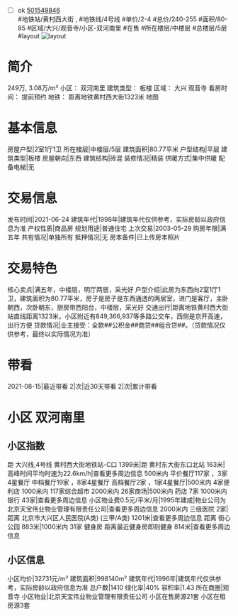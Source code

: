 - [ ] ok [501549846](https://bj.5i5j.com/ershoufang/501549846.html)  
 #地铁站/黄村西大街 ,  #地铁线/4号线
#单价/2-4 #总价/240-255 #面积/80-85   #区域/大兴/观音寺/小区-双河南里 #在售 #所在楼层/中楼层 #总楼层/5层 #layout 
![layout](http://image2a.5i5j.com/bdir/layout/025d16b3222d4a4c925711cfa61a70c2.jpg_P5.jpg) 
# 简介 
 249万,  3.08万/m² 
小区： 双河南里
建筑类型： 板楼
区域： 大兴 观音寺
看房时间： 提前预约
地铁： 距离地铁黄村西大街1323米 地图
# 基本信息 
 房屋户型|2室1厅1卫
所在楼层|中楼层/5层
建筑面积|80.77平米
户型结构|平层
建筑类型|板楼
房屋朝向|东西
建筑结构|砖混
装修情况|精装
供暖方式|集中供暖
配备电梯|无
# 交易信息 
 发布时间|2021-06-24
建筑年代|1998年|建筑年代仅供参考，实际房龄以政府信息为准
产权性质|商品房
规划用途|普通住宅
上次交易|2003-05-29
购房年限|满五年
共有情况|单独所有
抵押情况|无
房本备件|已上传房本照片
# 交易特色 
 核心卖点|满五年，中楼层，明厅两居，采光好
户型介绍|此房为东西向2室1厅1卫，建筑面积为80.77平米，房子是房子是东西通透的两居室，进门是客厅，主卧朝西，次卧朝东，厨房带西阳台，中楼层，采光好
交通出行|距离地铁黄村西大街站直线距离1323米，小区附近有849,366,937等多路公交车，西侧是京开高速，出行方便
贷款情况|业主接受：全款##公积金##商贷##组合贷##。（贷款情况仅供参考，最终以实际情况为准）
# 带看 
 2021-08-15|最近带看	 2|次|近30天带看	 2|次|累计带看
# 小区 双河南里
## 小区指数 
 距 大兴线,4号线 黄村西大街地铁站-C口 1399米|距 黄村东大街东口北站 163米|高峰时间平均时速为22.6km/h|查看更多周边信息
500米内 平价餐厅117家 ，3家4星餐厅
中档餐厅19家 ，8家4星餐厅
高档餐厅2家 ，1家4星餐厅|500米内 4家便利店
1000米内 117家综合超市
2000米内 26家商场|500米内 药店 7家
1000米内 银行 43家|查看更多周边信息
小区物业费0.5元/平米/月|1995年建成|物业公司为北京天宝伟业物业管理有限责任公司|查看更多周边信息
2000米内 三级医院 2家|距离 北京市大兴区人民医院(A类) (三甲/A类) 1201米|查看更多周边信息
距离 街心公园 883米|1000米内 31家 健身房
距离最近健身房即刻健身 814米|查看更多周边信息
## 小区信息 
 小区均价|32731元/m²
建筑面积|998140m²
建筑年代|1996年|建筑年代仅供参考，实际房龄以政府信息为准
总户数|1410
绿化率|40%
容积率|1.43
所在商圈|观音寺
小区物业|北京天宝伟业物业管理有限责任公司
小区在售房源21套
小区在租房源3套
